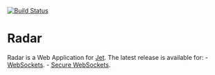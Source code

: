 [![Build Status](https://travis-ci.org/lipp/radar.svg?branch=master)](https://travis-ci.org/lipp/radar)

# Radar

Radar is a Web Application for [Jet](http://jetbus.io).
The latest release is available for:
    - [WebSockets](http://lipp.github.io/radar).
    - [Secure WebSockets](https://lipp.github.io/radar).
